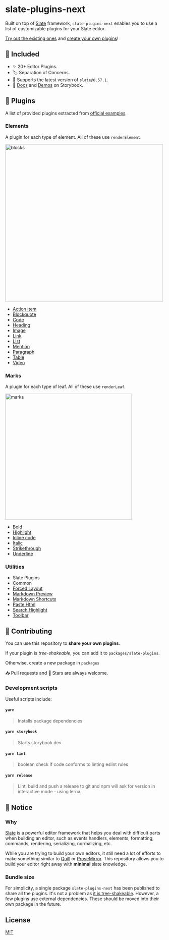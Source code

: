 # slate-plugins-next

Built on top of [Slate](https://github.com/ianstormtaylor/slate#documentation) framework, `slate-plugins-next` enables you to use a list of
customizable plugins for your Slate editor.

[Try out the existing ones](https://slate-plugins-next.netlify.com/?path=/story/plugins-playground--plugins) and [create your own plugins](https://slate-plugins-next.netlify.com/?path=/docs/docs-guide--page)!

## 🚀 Included

- ✨ 20+ Editor Plugins.
- 🏷️ Separation of Concerns.
- 🎌 Supports the latest version of `slate@0.57.1`.
- 📖 [Docs](https://slate-plugins-next.netlify.com/?path=/docs/docs-getting-started--page) and [Demos](https://slate-plugins-next.netlify.com/?path=/story/plugins-playground--plugins) on Storybook.

## 🧩 Plugins

A list of provided plugins extracted from [official examples](https://www.slatejs.org/examples/richtext).

### Elements

A plugin for each type of element. All of these
use `renderElement`.

<img src="https://i.imgur.com/EFORuVT.png" alt="blocks" width="500"/>

- [Action Item](https://slate-plugins-next.netlify.com/?path=/docs/plugins-action-item--examp)
- [Blockquote](https://slate-plugins-next.netlify.com/?path=/docs/plugins-elements--block-plugins)
- [Code](https://slate-plugins-next.netlify.com/?path=/docs/plugins-elements--block-plugins)
- [Heading](https://slate-plugins-next.netlify.com/?path=/docs/plugins-elements--block-plugins)
- [Image](https://slate-plugins-next.netlify.com/?path=/docs/plugins-image--example)
- [Link](https://slate-plugins-next.netlify.com/?path=/docs/plugins-link--example)
- [List](https://slate-plugins-next.netlify.com/?path=/docs/plugins-elements--block-plugins)
- [Mention](https://slate-plugins-next.netlify.com/?path=/docs/plugins-mention--example)
- [Paragraph](https://slate-plugins-next.netlify.com/?path=/docs/plugins-elements--block-plugins)
- [Table](https://slate-plugins-next.netlify.com/?path=/docs/plugins-table--example)
- [Video](https://slate-plugins-next.netlify.com/?path=/docs/plugins-video--example)

### Marks

A plugin for each type of leaf. All of these
use `renderLeaf`.

<img src="https://i.imgur.com/AVTAUqJ.png" alt="marks" width="400"/>

- [Bold](https://slate-plugins-next.netlify.com/?path=/docs/plugins-marks--mark-plugins)
- [Highlight](https://slate-plugins-next.netlify.com/?path=/docs/plugins-search-highlight--example)
- [Inline code](https://slate-plugins-next.netlify.com/?path=/docs/plugins-marks--mark-plugins)
- [Italic](https://slate-plugins-next.netlify.com/?path=/docs/plugins-marks--mark-plugins)
- [Strikethrough](https://slate-plugins-next.netlify.com/?path=/docs/plugins-marks--mark-plugins)
- [Underline](https://slate-plugins-next.netlify.com/?path=/docs/plugins-marks--mark-plugins)

### Utilities

- Slate Plugins
- Common
- [Forced Layout](https://slate-plugins-next.netlify.com/?path=/docs/plugins-forced-layout--example)
- [Markdown Preview](https://slate-plugins-next.netlify.com/?path=/docs/plugins-markdown-preview--example)
- [Markdown Shortcuts](https://slate-plugins-next.netlify.com/?path=/docs/plugins-markdown-shortcuts--example)
- [Paste Html](https://slate-plugins-next.netlify.com/?path=/docs/plugins-paste-html--example)
- [Search Highlight](https://slate-plugins-next.netlify.com/?path=/docs/plugins-search-highlight--example)
- [Toolbar](https://slate-plugins-next.netlify.com/?path=/docs/basic-hovering-toolbar--example)

## 👏 Contributing

You can use this repository to **share your own plugins**.

If your plugin is _tree-shakeable_, you can add it to `packages/slate-plugins`.

Otherwise, create a new package in `packages`

📥 Pull requests and 🌟 Stars are always welcome.

### Development scripts

Useful scripts include:

#### `yarn`

> Installs package dependencies

#### `yarn storybook`

> Starts storybook dev

#### `yarn lint`

> boolean check if code conforms to linting eslint rules

#### `yarn release`

> Lint, build and push a release to git and npm will ask for version in interactive mode - using lerna.

## 📝 Notice

### Why

[Slate](https://github.com/ianstormtaylor/slate) is a powerful editor framework that helps you deal with
difficult parts when building an editor, such as events handlers, elements, formatting, commands, rendering,
serializing, normalizing, etc.

While you are trying to build your own editors, it still need a lot of efforts to make something
similar to [Quill](https://quilljs.com/) or [ProseMirror](https://prosemirror.net/).
This repository allows you to build your editor right away with **minimal** slate knowledge.

### Bundle size

For simplicity, a single package `slate-plugins-next` has been published to share all the plugins.
It's not a problem as [it is tree-shakeable](https://bundlephobia.com/result?p=slate-plugins-next). However, a few plugins use external dependencies.
These should be moved into their own package in the future.

## License

[MIT](LICENSE)
